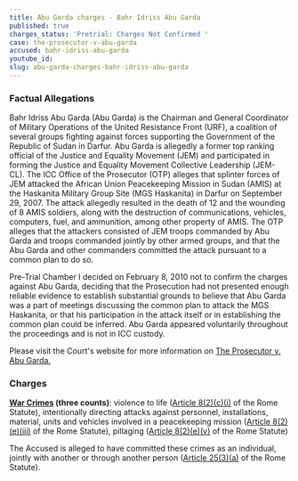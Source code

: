 ```yaml
---
title: Abu Garda charges - Bahr Idriss Abu Garda
published: true
charges_status: 'Pretrial: Charges Not Confirmed '
case: the-prosecutor-v-abu-garda
accused: bahr-idriss-abu-garda
youtube_id:
slug: abu-garda-charges-bahr-idriss-abu-garda
---
```



### Factual Allegations

Bahr Idriss Abu Garda (Abu Garda) is the Chairman and General Coordinator of Military Operations of the United Resistance Front (URF), a coalition of several groups fighting against forces supporting the Government of the Republic of Sudan in Darfur. Abu Garda is allegedly a former top ranking official of the Justice and Equality Movement (JEM) and participated in forming the Justice and Equality Movement Collective Leadership (JEM-CL). The ICC Office of the Prosecutor (OTP) alleges that splinter forces of JEM attacked the African Union Peacekeeping Mission in Sudan (AMIS) at the Haskanita Military Group Site (MGS Haskanita) in Darfur on September 29, 2007. The attack allegedly resulted in the death of 12 and the wounding of 8 AMIS soldiers, along with the destruction of communications, vehicles, computers, fuel, and ammunition, among other property of AMIS. The OTP alleges that the attackers consisted of JEM troops commanded by Abu Garda and troops commanded jointly by other armed groups, and that the Abu Garda and other commanders committed the attack pursuant to a common plan to do so.

Pre-Trial Chamber I decided on February 8, 2010 not to confirm the charges against Abu Garda, deciding that the Prosecution had not presented enough reliable evidence to establish substantial grounds to believe that Abu Garda was a part of meetings discussing the common plan to attack the MGS Haskanita, or that his participation in the attack itself or in establishing the common plan could be inferred. Abu Garda appeared voluntarily throughout the proceedings and is not in ICC custody.

Please visit the Court's website for more information on [The Prosecutor v. Abu Garda.](http://www.icc-cpi.int/en_menus/icc/situations%20and%20cases/situations/situation%20icc%200205/related%20cases/icc02050209/Pages/icc02050209.aspx)

### Charges

**[War Crimes](http://www.casematrixnetwork.org/case-m/klamberg-commentary/rome-statute/#c1172) (three counts)**: violence to life ([Article 8(2)(c)(i)](http://www.casematrixnetwork.org/cmn-knowledge-hub/klamberg-commentary/elements-of-crime/#c2359) of the Rome Statute), intentionally directing attacks against personnel, installations, material, units and vehicles involved in a peacekeeping mission ([Article 8(2)(e)(iii)](http://www.casematrixnetwork.org/cmn-knowledge-hub/klamberg-commentary/elements-of-crime/#c2369) of the Rome Statute), pillaging ([Article 8(2)(e)(v)](http://www.casematrixnetwork.org/cmn-knowledge-hub/klamberg-commentary/elements-of-crime/#c2371) of the Rome Statute)

The Accused is alleged to have committed these crimes as an individual, jointly with another or through another person ([Article 25(3)(a)](http://www.casematrixnetwork.org/case-m/klamberg-commentary/rome-statute/#c1198) of the Rome Statute).